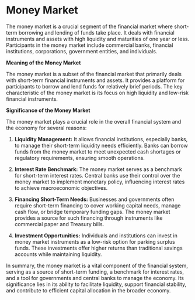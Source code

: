 # Money Market

The money market is a crucial segment of the financial market where short-term borrowing and lending of funds take place. It deals with financial instruments and assets with high liquidity and maturities of one year or less. Participants in the money market include commercial banks, financial institutions, corporations, government entities, and individuals.

**Meaning of the Money Market**

The money market is a subset of the financial market that primarily deals with short-term financial instruments and assets. It provides a platform for participants to borrow and lend funds for relatively brief periods. The key characteristic of the money market is its focus on high liquidity and low-risk financial instruments.

**Significance of the Money Market**

The money market plays a crucial role in the overall financial system and the economy for several reasons:

1. **Liquidity Management:** It allows financial institutions, especially banks, to manage their short-term liquidity needs efficiently. Banks can borrow funds from the money market to meet unexpected cash shortages or regulatory requirements, ensuring smooth operations.

2. **Interest Rate Benchmark:** The money market serves as a benchmark for short-term interest rates. Central banks use their control over the money market to implement monetary policy, influencing interest rates to achieve macroeconomic objectives.

3. **Financing Short-Term Needs:** Businesses and governments often require short-term financing to cover working capital needs, manage cash flow, or bridge temporary funding gaps. The money market provides a source for such financing through instruments like commercial paper and Treasury bills.

4. **Investment Opportunities:** Individuals and institutions can invest in money market instruments as a low-risk option for parking surplus funds. These investments offer higher returns than traditional savings accounts while maintaining liquidity.

In summary, the money market is a vital component of the financial system, serving as a source of short-term funding, a benchmark for interest rates, and a tool for governments and central banks to manage the economy. Its significance lies in its ability to facilitate liquidity, support financial stability, and contribute to efficient capital allocation in the broader economy.